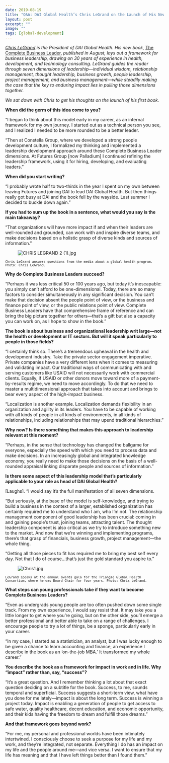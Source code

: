 ```yaml
---
date: 2019-08-19
title: "Q&A: DAI Global Health’s Chris LeGrand on the Launch of His New Book"
layout: post
excerpt: ""
image: ""
tags: [global-development]
---
```

<p><em><a href="https://www.dai.com/who-we-are/leadership/christopher-legrand">Chris LeGrand</a> is the President of DAI Global Health. His new book,</em> <a href="https://www.amazon.com/gp/product/1733224602?pf_rd_p=183f5289-9dc0-416f-942e-e8f213ef368b&amp;pf_rd_r=Q8GEJPV280Q2J0WHG44G">The Complete Business Leader</a>, <em>published in August, lays out a framework for business leadership, drawing on 30 years of experience in health, development, and technology consulting. LeGrand guides the reader through seven dimensions of leadership—individual wisdom, relationship management, thought leadership, business growth, people leadership, project management, and business management—while steadily making the case that the key to enduring impact lies in pulling those dimensions together.</em></p><p><em>We sat down with Chris to get his thoughts on the launch of his first book.</em></p><p><strong>When did the germ of this idea come to you?</strong></p><p>“I began to think about this model early in my career, as an internal framework for my own journey. I started out as a technical person you see, and I realized I needed to be more rounded to be a better leader.</p><p>“Then at Constella Group, where we developed a strong people development culture, I formalized my thinking and implemented a leadership development approach around these Complete Business Leader dimensions. At Futures Group [now Palladium] I continued refining the leadership framework, using it for hiring, developing, and evaluating leaders.”</p><p><strong>When did you start writing?</strong></p><p>“I probably wrote half to two-thirds in the year I spent on my own between leaving Futures and joining DAI to lead DAI Global Health. But then things really got busy at DAI and the book fell by the wayside. Last summer I decided to buckle down again.”</p><p><strong>If you had to sum up the book in a sentence, what would you say is the main takeaway?</strong></p><p>“That organizations will have more impact if and when their leaders are well-rounded and grounded, can work with and inspire diverse teams, and make decisions based on a holistic grasp of diverse kinds and sources of information.”</p><figure class="kg-card kg-image-card"><img src="https://pubs.ghost.io/uploads/CHRIS%20LEGRAND%202%20(1).jpg" class="kg-image" alt="CHRIS LEGRAND 2 (1).jpg" loading="lazy"></figure><p><code><code>Chris LeGrand answers questions from the media about a global health program. Photo: Chris LeGrand.</code></code></p><p><strong>Why do Complete Business Leaders succeed?</strong></p><p>“Perhaps it was less critical 50 or 100 years ago, but today it’s inescapable: you simply can’t afford to be one-dimensional. Today, there are so many factors to consider simultaneously in any significant decision. You can’t make that decision absent the people point of view, or the business and finance point of view, or the public relations point of view. Complete Business Leaders have that comprehensive frame of reference and can bring the big picture together for others—that’s a gift but also a capacity you can work on, as I hope to show in the book.”</p><p><strong>The book is about business and organizational leadership writ large—not the health or development or IT sectors. But will it speak particularly to people in those fields?</strong></p><p>“I certainly think so. There’s a tremendous upheaval in the health and development industry. Take the private sector engagement imperative. Private companies have a very different lens when it comes to measuring and validating impact. Our traditional ways of communicating with and serving customers like USAID will not necessarily work with commercial clients. Equally, if USAID or other donors move toward more of a payment-by-results regime, we need to move accordingly. To do that we need to master a multidimensional approach that takes into account and brings to bear every aspect of the high-impact business.</p><p>“Localization is another example. Localization demands flexibility in an organization and agility in its leaders. You have to be capable of working with all kinds of people in all kinds of environments, in all kinds of relationships, including relationships that may upend traditional hierarchies.”</p><p><strong>Why now? Is there something that makes this approach to leadership relevant at this moment?</strong></p><p>“Perhaps, in the sense that technology has changed the ballgame for everyone, especially the speed with which you need to process data and make decisions. In an increasingly global and integrated knowledge economy, you really need to make those decisions on the basis of a well-rounded appraisal linking disparate people and sources of information.”</p><p><strong>Is there some aspect of this leadership model that’s particularly applicable to your role as head of DAI Global Health?</strong></p><p>[Laughs]. “I would say it’s the full manifestation of all seven dimensions.</p><p>“But seriously, at the base of the model is self-knowledge, and trying to build a business in the context of a larger, established organization has certainly required me to understand who I am, who I’m not. The relationship management component of good leadership has been crucial: coming in and gaining people’s trust, joining teams, attracting talent. The thought leadership component is also critical as we try to introduce something new to the market. And now that we’re winning and implementing programs, there’s that grasp of financials, business growth, project management—the whole thing.</p><p>“Getting all those pieces to fit has required me to bring my best self every day. Not that I do of course…that’s just the gold standard you aspire to.”</p><figure class="kg-card kg-image-card"><img src="https://pubs.ghost.io/uploads/Chris1.jpg" class="kg-image" alt="Chris1.jpg" loading="lazy"></figure><p><code><code>LeGrand speaks at the annual awards gala for the Triangle Global Health Consortium, where he was Board Chair for four years. Photo: Chris LeGrand.</code></code></p><p><strong>What steps can young professionals take if they want to become Complete Business Leaders?</strong></p><p>“Even as undergrads young people are too often pushed down some single track. From my own experience, I would say resist that. It may take you a little longer to get where you’re going, but on the other side, you’ll emerge a better professional and better able to take on a range of challenges. I encourage people to try a lot of things, be a sponge, particularly early in your career.</p><p>“In my case, I started as a statistician, an analyst, but I was lucky enough to be given a chance to learn accounting and finance, an experience I describe in the book as an ‘on-the-job MBA.’ It transformed my whole career.”</p><p><strong>You describe the book as a framework for impact in work and in life. Why “impact” rather than, say, “success”?</strong></p><p>“It’s a great question. And I remember thinking a lot about that exact question deciding on a subtitle for the book. Success, to me, sounds temporal and superficial. Success suggests a short-term view, what have you done for me lately—impact is about the long term. Success is winning a project today. Impact is enabling a generation of people to get access to safe water, quality healthcare, decent education, and economic opportunity, and their kids having the freedom to dream and fulfill those dreams.”</p><p><strong>And that framework goes beyond work?</strong></p><p>“For me, my personal and professional worlds have been intimately intertwined. I consciously choose to seek a purpose for my life and my work, and they’re integrated, not separate. Everything I do has an impact on my life and the people around me—and vice versa. I want to ensure that my life has meaning and that I have left things better than I found them.”</p>
  